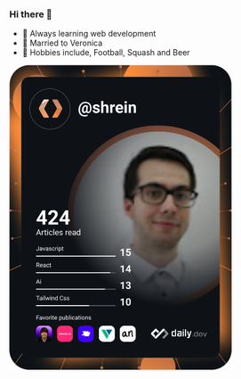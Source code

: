 ### Hi there 👋

- 🌱 Always learning web development
- 💍 Married to Veronica
- 🙉 Hobbies include, Football, Squash and Beer

<a href="https://app.daily.dev/shrein"><img src="https://github.com/figurluk/figurluk/blob/main/devcard.svg" width="400" alt="Luke's Dev Card"/></a>

<!--
**figurluk/figurluk** is a ✨ _special_ ✨ repository because its `README.md` (this file) appears on your GitHub profile.

Here are some ideas to get you started:

- 🔭 I’m currently working on ...
- 🌱 I’m currently learning ...
- 👯 I’m looking to collaborate on ...
- 🤔 I’m looking for help with ...
- 💬 Ask me about ...
- 📫 How to reach me: ...
- 😄 Pronouns: ...
- ⚡ Fun fact: ...
-->
